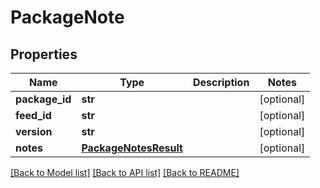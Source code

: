 # PackageNote

## Properties
Name | Type | Description | Notes
------------ | ------------- | ------------- | -------------
**package_id** | **str** |  | [optional] 
**feed_id** | **str** |  | [optional] 
**version** | **str** |  | [optional] 
**notes** | [**PackageNotesResult**](PackageNotesResult.md) |  | [optional] 

[[Back to Model list]](../README.md#documentation-for-models) [[Back to API list]](../README.md#documentation-for-api-endpoints) [[Back to README]](../README.md)

